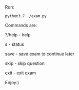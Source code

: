 Run:

`python3.7 ./exam.py`

Commands are:

?/help - help

s - status

save - save exam to continue later

skip - skip question

exit - exit exam



Enjoy:)

